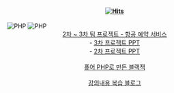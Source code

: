 #### <div align=center>[![Hits](https://hits.seeyoufarm.com/api/count/incr/badge.svg?url=https%3A%2F%2Fgithub.com%2FLDH1103&count_bg=%23A2DBEE&title_bg=%23EEA8CC&icon=github.svg&icon_color=%23E7E7E7&title=Hits&edge_flat=false)](https://hits.seeyoufarm.com)
</div>
<div>
  <img alt="PHP" src ="https://img.shields.io/badge/PHP-777BB4.svg?&style=for-the-badge&logo=PHP&logoColor=white"/>
  <img alt="PHP" src ="https://img.shields.io/badge/Laravel-FF2D20.svg?&style=for-the-badge&logo=Laravel&logoColor=white"/>
</div>
<div align=center>
  <a href="https://github.com/PHP-506-airplane/PHP-506-airplane">2차 ~ 3차 팀 프로젝트 - 항공 예약 서비스</a>
  <br>
  - <a href="https://www.canva.com/design/DAFpsj82YXU/Hc7XI8i9ZYnJeciYjWgoEw/edit?analyticsCorrelationId=30ffea7a-d38d-407a-bece-e30ad7fc1705">3차 프로젝트 PPT</a>
  <br>
  - <a href="https://www.canva.com/design/DAFnEX5iQKM/-WBYP7QO0kpcYiApSAmmCw/edit?analyticsCorrelationId=75b306ce-d404-44cc-a359-c0f9737da448">2차 프로젝트 PPT</a>
  <br>
  <br>
  <a href="http://ldh1103.dothome.co.kr/blackjack.php">퓨어 PHP로 만든 블랙잭</a>
  <br>
  <br>
  <a href="https://ldh1123.tistory.com/">강의내용 복습 블로그</a>
  <br>
  <br>
</div>

